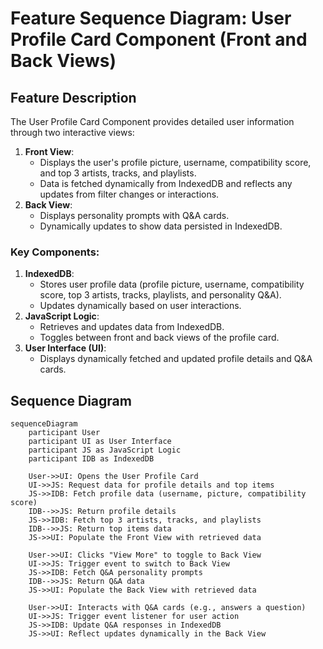 # Feature Sequence Diagram: User Profile Card Component (Front and Back Views)

## Feature Description
The User Profile Card Component provides detailed user information through two interactive views:
1. **Front View**:
   - Displays the user's profile picture, username, compatibility score, and top 3 artists, tracks, and playlists.
   - Data is fetched dynamically from IndexedDB and reflects any updates from filter changes or interactions.
2. **Back View**:
   - Displays personality prompts with Q&A cards.
   - Dynamically updates to show data persisted in IndexedDB.

### Key Components:
1. **IndexedDB**:
   - Stores user profile data (profile picture, username, compatibility score, top 3 artists, tracks, playlists, and personality Q&A).
   - Updates dynamically based on user interactions.
2. **JavaScript Logic**:
   - Retrieves and updates data from IndexedDB.
   - Toggles between front and back views of the profile card.
3. **User Interface (UI)**:
   - Displays dynamically fetched and updated profile details and Q&A cards.

## Sequence Diagram

```mermaid
sequenceDiagram
    participant User
    participant UI as User Interface
    participant JS as JavaScript Logic
    participant IDB as IndexedDB

    User->>UI: Opens the User Profile Card
    UI->>JS: Request data for profile details and top items
    JS->>IDB: Fetch profile data (username, picture, compatibility score)
    IDB-->>JS: Return profile details
    JS->>IDB: Fetch top 3 artists, tracks, and playlists
    IDB-->>JS: Return top items data
    JS->>UI: Populate the Front View with retrieved data

    User->>UI: Clicks "View More" to toggle to Back View
    UI->>JS: Trigger event to switch to Back View
    JS->>IDB: Fetch Q&A personality prompts
    IDB-->>JS: Return Q&A data
    JS->>UI: Populate the Back View with retrieved data

    User->>UI: Interacts with Q&A cards (e.g., answers a question)
    UI->>JS: Trigger event listener for user action
    JS->>IDB: Update Q&A responses in IndexedDB
    JS->>UI: Reflect updates dynamically in the Back View
```